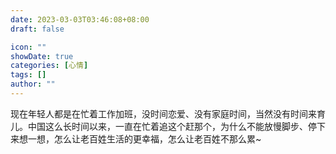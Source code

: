 ```yaml
---
date: 2023-03-03T03:46:08+08:00
draft: false

icon: ""
showDate: true
categories: [心情]
tags: []
author: ""
---
```


现在年轻人都是在忙着工作加班，没时间恋爱、没有家庭时间，当然没有时间来育儿。中国这么长时间以来，一直在忙着追这个赶那个，为什么不能放慢脚步、停下来想一想，怎么让老百姓生活的更幸福，怎么让老百姓不那么累~